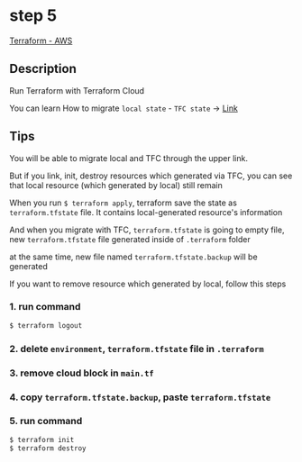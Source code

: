 # step 5

[Terraform - AWS](https://developer.hashicorp.com/terraform/tutorials/aws-get-started/aws-build)

## Description

Run Terraform with Terraform Cloud

You can learn How to
migrate `local state` - `TFC state` -> [Link](https://developer.hashicorp.com/terraform/tutorials/aws-get-started/aws-remote)

## Tips

You will be able to migrate local and TFC through the upper link.

But if you link, init, destroy resources which generated via TFC, you can see that local resource (which generated by
local) still remain

When you run `$ terraform apply`, terraform save the state as `terraform.tfstate` file. It contains local-generated
resource's information

And when you migrate with TFC, `terraform.tfstate` is going to empty file, new `terraform.tfstate` file generated inside
of `.terraform` folder

at the same time, new file named `terraform.tfstate.backup` will be generated

If you want to remove resource which generated by local, follow this steps

### 1. run command

```bash
$ terraform logout
```

### 2. delete `environment`, `terraform.tfstate` file in `.terraform`

### 3. remove cloud block in `main.tf`

### 4. copy `terraform.tfstate.backup`, paste `terraform.tfstate`

### 5. run command

```bash
$ terraform init
$ terraform destroy 
```
